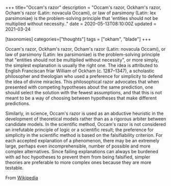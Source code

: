 +++
title="Occam's razor"
description = "Occam's razor, Ockham's razor, Ocham's razor (Latin: novacula Occami), or law of parsimony (Latin: lex parsimoniae) is the problem-solving principle that 'entities should not be multiplied without necessity.."
date = 2020-05-13T08:10:00Z
updated = 2021-03-24

[taxonomies]
categories=["thoughts"]
tags = ["okham", "blade"]
+++

Occam's razor, Ockham's razor, Ocham's razor (Latin: novacula Occami), or law of parsimony (Latin: lex parsimoniae) is the problem-solving principle that "entities should not be multiplied without necessity", or more simply, the simplest explanation is usually the right one. The idea is attributed to English Franciscan friar William of Ockham (c. 1287–1347), a scholastic philosopher and theologian who used a preference for simplicity to defend the idea of divine miracles. This philosophical razor advocates that when presented with competing hypotheses about the same prediction, one should select the solution with the fewest assumptions, and that this is not meant to be a way of choosing between hypotheses that make different predictions.

Similarly, in science, Occam's razor is used as an abductive heuristic in the development of theoretical models rather than as a rigorous arbiter between candidate models. In the scientific method, Occam's razor is not considered an irrefutable principle of logic or a scientific result; the preference for simplicity in the scientific method is based on the falsifiability criterion. For each accepted explanation of a phenomenon, there may be an extremely large, perhaps even incomprehensible, number of possible and more complex alternatives. Since failing explanations can always be burdened with ad hoc hypotheses to prevent them from being falsified, simpler theories are preferable to more complex ones because they are more testable.

From [Wikipedia](https://en.wikipedia.org/wiki/Occam%27s_razor)
